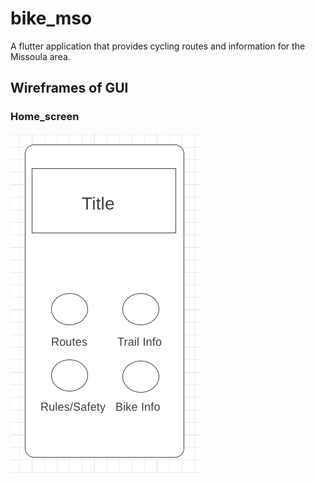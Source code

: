 # bike_mso

A flutter application that provides cycling routes and information for the Missoula area.

## Wireframes of GUI

### Home_screen

![home page wireframe](documentaion/images/homepage_wireframe.png)
